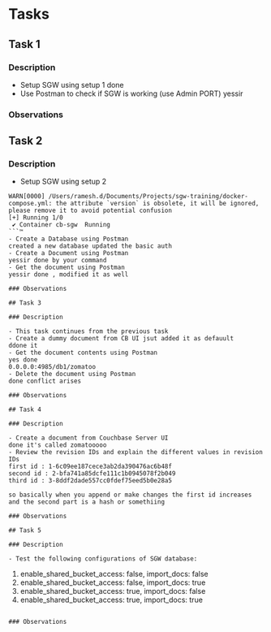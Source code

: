 # Tasks

## Task 1

### Description

- Setup SGW using setup 1
done 
- Use Postman to check if SGW is working (use Admin PORT)
yessir


### Observations

## Task 2

### Description

- Setup SGW using setup 2 
```
WARN[0000] /Users/ramesh.d/Documents/Projects/sgw-training/docker-compose.yml: the attribute `version` is obsolete, it will be ignored, please remove it to avoid potential confusion 
[+] Running 1/0
 ✔ Container cb-sgw  Running 
```™
- Create a Database using Postman
created a new database updated the basic auth
- Create a Document using Postman
yessir done by your command
- Get the document using Postman
yessir done , modified it as well

### Observations

## Task 3

### Description

- This task continues from the previous task
- Create a dummy document from CB UI jsut added it as defauult
ddone it 
- Get the document contents using Postman
yes done 
0.0.0.0:4985/db1/zomatoo
- Delete the document using Postman
done conflict arises

### Observations

## Task 4

### Description

- Create a document from Couchbase Server UI
done it's called zomatooooo
- Review the revision IDs and explain the different values in revision IDs
first id : 1-6c09ee187cece3ab2da390476ac6b48f
second id : 2-bfa741a85dcfe111c1b0945078f2b049
third id : 3-8ddf2dade557cc0fdef75eed5b0e28a5

so basically when you append or make changes the first id increases and the second part is a hash or somethiing 

### Observations

## Task 5

### Description

- Test the following configurations of SGW database:

```
1. enable_shared_bucket_access: false, import_docs: false
2. enable_shared_bucket_access: false, import_docs: true
3. enable_shared_bucket_access: true, import_docs: false
4. enable_shared_bucket_access: true, import_docs: true
```

### Observations
